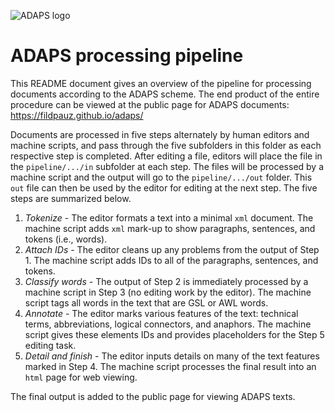 ![ADAPS logo](https://fildpauz.github.io/adaps/adaps_logo_sm.png "Academic Document Annotation and Presentation Schema")

# ADAPS processing pipeline

This README document gives an overview of the pipeline for processing documents according to the ADAPS scheme. The end product of the entire procedure can be viewed at the public page for ADAPS documents: <https://fildpauz.github.io/adaps/>

Documents are processed in five steps alternately by human editors and machine scripts, and pass through the five subfolders in this folder as each respective step is completed. After editing a file, editors will place the file in the `pipeline/.../in` subfolder at each step. The files will be processed by a machine script and the output will go to the `pipeline/.../out` folder. This `out` file can then be used by the editor for editing at the next step. The five steps are summarized below.

1. *Tokenize* - The editor formats a text into a minimal `xml` document. The machine script adds `xml` mark-up to show paragraphs, sentences, and tokens (i.e., words).
2. *Attach IDs* - The editor cleans up any problems from the output of Step 1. The machine script adds IDs to all of the paragraphs, sentences, and tokens.
3. *Classify words* - The output of Step 2 is immediately processed by a machine script in Step 3 (no editing work by the editor). The machine script tags all words in the text that are GSL or AWL words.
4. *Annotate* - The editor marks various features of the text: technical terms, abbreviations, logical connectors, and anaphors. The machine script gives these elements IDs and provides placeholders for the Step 5 editing task.
5. *Detail and finish* - The editor inputs details on many of the text features marked in Step 4. The machine script processes the final result into an `html` page for web viewing.

The final output is added to the public page for viewing ADAPS texts.
